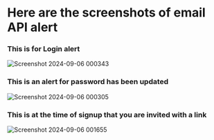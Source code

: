 <h1>Here are the screenshots of email API alert</h1>

<h3>This is for Login alert</h3>

![Screenshot 2024-09-06 000343](https://github.com/user-attachments/assets/32772c38-7851-429e-a8b7-6afad83d7b4c)


<h3>This is an alert for password has been updated</h3>

![Screenshot 2024-09-06 000305](https://github.com/user-attachments/assets/d6c6321a-b619-4c6d-863b-b3cf34e30390)


<h3>This is at the time of signup that you are invited with a link</h3>

![Screenshot 2024-09-06 001655](https://github.com/user-attachments/assets/5e4a1b41-d63b-4f27-9619-d0131753a682)
